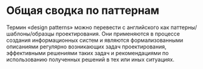 # Общая сводка по паттернам

Термин «design patterns» можно перевести с английского как паттерны/шаблоны/образцы проектирования. Они применяются в процессе создания информационных систем и являются формализованными описаниями регулярно возникающих задач проектирования, эффективными решениями таких задач и рекомендациями по использованию полученных решений в тех или иных ситуациях.

